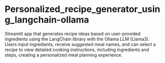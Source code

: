 # Personalized_recipe_generator_using_langchain-ollama
Streamlit app that generates recipe ideas based on user-provided ingredients using the LangChain library with the Ollama LLM (Llama3). Users input ingredients, receive suggested meal names, and can select a recipe to view detailed cooking instructions, including ingredients and steps, creating a personalized meal planning experience.

